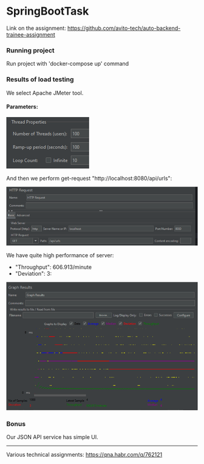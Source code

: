 # SpringBootTask

Link on the assignment: https://github.com/avito-tech/auto-backend-trainee-assignment

### Running project

Run project with 'docker-compose up' command

### Results of load testing

We select Apache JMeter tool.

#### Parameters:

![img_1.png](img_1.png)

And then we perform get-request "http://localhost:8080/api/urls":

![img_2.png](img_2.png)

We have quite high performance of server:
- "Throughput": 606.913/minute 
- "Deviation": 3:

![img_3.png](img_3.png)

### Bonus

Our JSON API service has simple UI.

----------------------
Various technical assignments: https://qna.habr.com/q/762121